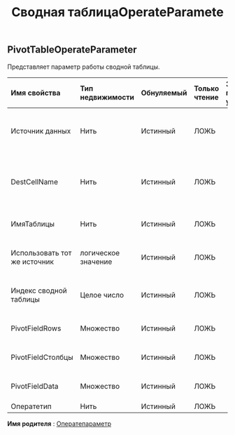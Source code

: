 ﻿---
title: Сводная таблицаOperateParamete
second_title: Aspose.Cells Cloud Documen
type: docs
url: /ru/specification/model/pivottableoperateparameter/
description: "Aspose.Cells Спецификация облачной модели: PivotTableOperateParameter. Легко обрабатывайте Excel и другие документы электронных таблиц с помощью таких функций, как открытие, создание, редактирование, разделение, слияние, сравнение и преобразование."
kwords: Excel, Office, электронная таблица, Cloud REST API, PivotTableOperateParameter
weight: 50
---
## **PivotTableOperateParameter**

 Представляет параметр работы сводной таблицы.

| Имя свойства| Тип недвижимости| Обнуляемый| Только чтение| Значение по умолчанию| Описание|
|:- |:- |:- |:- |:- |:- |
| Источник данных| Нить| Истинный| ЛОЖЬ|| Представляет исходные данные сводной таблицы.|
| DestCellName| Нить| Истинный| ЛОЖЬ|| Представляет имя начальной ячейки сводной таблицы.|
| ИмяТаблицы| Нить| Истинный| ЛОЖЬ|| Представляет имя сводной таблицы.|
| Использовать тот же источник| логическое значение| Истинный| ЛОЖЬ||Указывает, используется ли тот же источник.|
| Индекс сводной таблицы| Целое число| Истинный| ЛОЖЬ|| Представляет индекс сводной таблицы.|
| PivotFieldRows|Множество<Integer> | Истинный| ЛОЖЬ|| Представляет поля сводной строки.|
| PivotFieldСтолбцы|Множество<Integer> | Истинный| ЛОЖЬ|| Представляет поля сводных столбцов.|
| PivotFieldData|Множество<Integer> | Истинный| ЛОЖЬ|| Представляет поле сводных данных.|
| Оператетип| Нить| Истинный| ЛОЖЬ|||

**Имя родителя** : [Оператепараметр](/specification/model/operateparameter)

